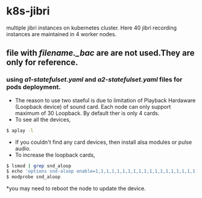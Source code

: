 # k8s-jibri
multiple jibri instances on kubernetes cluster. Here 40 jibri recording instances are maintained in 4 worker nodes.

## file with *filename._bac* are are not used.They are only for reference.
### using *a1-statefulset.yaml* and *a2-statefulset.yaml* files for pods deployment.

* The reason to use two staeful is due to limitation of Playback Hardaware (Loopback device) of sound card.
Each node can only support maximum of 30 Loopback. By default ther is only 4 cards.
* To see all the devices,
```bash
$ aplay -l
```
* If you couldn't find any card devices, then install alsa modules or pulse audio.
* To increase the loopback cards,
```bash
$ lsmod | grep snd_aloop
$ echo 'options snd-aloop enable=1,1,1,1,1,1,1,1,1,1,1,1,1,1,1,1,1,1,1,1,1,1,1,1,1,1,1,1,1,1 index=0,1,2,3,4,5,6,7,8,9,10,11,12,13,14,15,16,17,18,19,20,21,22,23,24,25,26,27,28,29' >> cat /etc/modprobe.d/alsa-loopback.conf
$ modprobe snd_aloop
```
*you may need to reboot the node to update the device.
